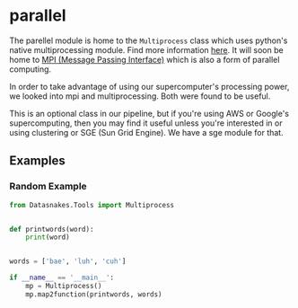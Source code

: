 parallel
=============
The parellel module is home to the `Multiprocess` class which uses python's native multiprocessing
module. Find more information [here](https://docs.python.org/3.6/library/multiprocessing.html). It will
soon be home to [MPI (Message Passing Interface)](http://mpi4py.readthedocs.io/en/stable/) which is also a form of parallel computing.

In order to take advantage of using our supercomputer's processing power, we
looked into mpi and multiprocessing. Both were found to be useful.

This is an optional class in our pipeline, but if you're using AWS or Google's
supercomputing, then you may find it useful unless you're interested in or
using clustering or SGE (Sun Grid Engine). We have a sge module for that.

## Examples

### Random Example

```python
from Datasnakes.Tools import Multiprocess


def printwords(word):
    print(word)


words = ['bae', 'luh', 'cuh']

if __name__ == '__main__':
    mp = Multiprocess()
    mp.map2function(printwords, words)
```
